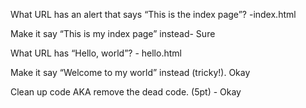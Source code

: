 What URL has an alert that says “This is the index page”? -index.html

Make it say “This is my index page” instead- Sure

What URL has “Hello, world”? - hello.html

Make it say “Welcome to my world” instead (tricky!). Okay

Clean up code AKA remove the dead code. (5pt) - Okay 
